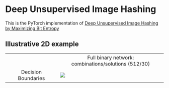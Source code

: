 # Deep Unsupervised Image Hashing

This is the PyTorch implementation of [Deep Unsupervised Image Hashing by Maximizing Bit Entropy]()


## Illustrative 2D example
<table border=0 >
	<tbody>
    <tr>
			<td>  </td>
			<td align="center"> Full binary network:  combinations/solutions (512/30) </td>
		</tr>
		<tr>
			<td width="19%" align="center"> Decision Boundaries </td>
			<td width="40%" > <img src="https://raw.githubusercontent.com/liyunqianggyn/Deep-Unsupervised-Image-Hashing-by-Maximizing-Bit-Entropy/master/bi_half layer.png"> </td>
		</tr>
	</tbody>
</table>


